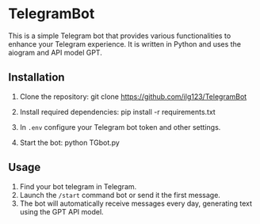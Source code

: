 # TelegramBot
This is a simple Telegram bot that provides various functionalities to enhance your Telegram experience. It is written in Python and uses the aiogram and API model GPT.

## Installation
1. Clone the repository:
   git clone https://github.com/ilg123/TelegramBot
   
2. Install required dependencies:
      pip install -r requirements.txt

3. In `.env` configure your Telegram bot token and other settings.

4. Start the bot:
   python TGbot.py

## Usage
1. Find your bot telegram in Telegram.
2. Launch the `/start` command bot or send it the first message.
3. The bot will automatically receive messages every day, generating text using the GPT API model.
